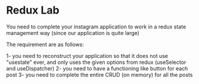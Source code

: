 # Redux Lab

You need to complete your instagram application to work in a redux state management way (since our application is quite large)

The requirement are as follows:

1- you need to reconstruct your application so that it does not use "usestate" ever, and only uses the given options from redux (useSelector and useDispatcher)
2- you need to have a functioning like button for each post
3- you need to complete the entire CRUD (on memory) for all the posts
